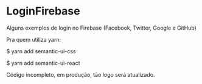 # LoginFirebase
Alguns exemplos de login no Firebase (Facebook, Twitter, Google e GitHub)

Pra quem utiliza yarn:

$ yarn add semantic-ui-css

$ yarn add semantic-ui-react



Código incompleto, em produção, tão logo será atualizado.
